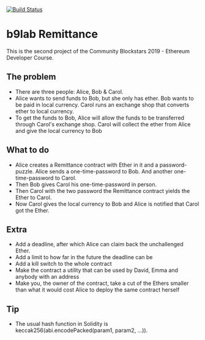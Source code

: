 [![Build Status](https://travis-ci.org/atiklabs/b9lab-remittance.svg)](https://travis-ci.org/atiklabs/b9lab-remittance)

# b9lab Remittance

This is the second project of the Community Blockstars 2019 - Ethereum Developer Course.

## The problem

* There are three people: Alice, Bob & Carol.
* Alice wants to send funds to Bob, but she only has ether. Bob wants to be paid in local currency. Carol runs an exchange shop that converts ether to local currency.
* To get the funds to Bob, Alice will allow the funds to be transferred through Carol's exchange shop. Carol will collect the ether from Alice and give the local currency to Bob

## What to do

* Alice creates a Remittance contract with Ether in it and a password-puzzle. Alice sends a one-time-password to Bob. And another one-time-password to Carol.
* Then Bob gives Carol his one-time-password in person.
* Then Carol with the two password the Remittance contract yields the Ether to Carol.
* Now Carol gives the local currency to Bob and Alice is notified that Carol got the Ether.

## Extra

* Add a deadline, after which Alice can claim back the unchallenged Ether.
* Add a limit to how far in the future the deadline can be
* Add a kill switch to the whole contract
* Make the contract a utility that can be used by David, Emma and anybody with an address
* Make you, the owner of the contract, take a cut of the Ethers smaller than what it would cost Alice to deploy the same contract herself

## Tip

* The usual hash function in Solidity is keccak256(abi.encodePacked(param1, param2, ...)).


